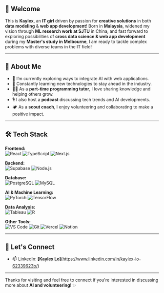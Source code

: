## 👋 Welcome

This is **Kaylex**, an **IT girl** driven by passion for **creative solutions** in both **data modeling** & **web app development**! Born in **Malaysia**, widened my vision through **ML research work at SJTU** in China, and fast forward to exploring possibilities of **cross data science & web app development** during my **Master's study in Melbourne**, I am ready to tackle complex problems with diverse teams in the IT field!

---

## 🚀 About Me
- 🔭 I’m currently exploring ways to integrate AI with web applications.
- 🌱 Constantly learning new technologies to stay ahead in the industry.
- 👩‍🏫 As a **part-time programming tutor**, I love sharing knowledge and helping others grow.
- 🎙️ I also host a **podcast** discussing tech trends and AI developments.
- 🏕️ As a **scout coach**, I enjoy volunteering and collaborating to make a positive impact.

---

## 🛠️ Tech Stack

**Frontend:**  
![React](https://img.shields.io/badge/-React-61DAFB?logo=react&logoColor=fff)
![TypeScript](https://img.shields.io/badge/-TypeScript-3178C6?logo=typescript&logoColor=fff)
![Next.js](https://img.shields.io/badge/-Next.js-000000?logo=nextdotjs&logoColor=fff)

**Backend:**  
![Supabase](https://img.shields.io/badge/-Supabase-3ECF8E?logo=supabase&logoColor=fff)
![Node.js](https://img.shields.io/badge/-Node.js-339933?logo=node.js&logoColor=fff)

**Database:**  
![PostgreSQL](https://img.shields.io/badge/-PostgreSQL-336791?logo=postgresql&logoColor=fff)
![MySQL](https://img.shields.io/badge/-MySQL-4479A1?logo=mysql&logoColor=fff)

**AI & Machine Learning:**  
![PyTorch](https://img.shields.io/badge/-PyTorch-EE4C2C?logo=pytorch&logoColor=fff)
![TensorFlow](https://img.shields.io/badge/-TensorFlow-FF6F00?logo=tensorflow&logoColor=fff)

**Data Analysis:**  
![Tableau](https://img.shields.io/badge/-Tableau-E97627?logo=tableau&logoColor=fff)
![R](https://img.shields.io/badge/-R-276DC3?logo=r&logoColor=fff)

**Other Tools:**  
![VS Code](https://img.shields.io/badge/-VS%20Code-007ACC?logo=visual-studio-code&logoColor=fff)
![Git](https://img.shields.io/badge/-Git-F05032?logo=git&logoColor=fff)
![Vercel](https://img.shields.io/badge/-Vercel-000000?logo=vercel&logoColor=fff)
![Notion](https://img.shields.io/badge/-Notion-000000?logo=notion&logoColor=fff)

---


## 🤝 Let's Connect
- 📫 LinkedIn: **[Kaylex Lo]**(https://www.linkedin.com/in/kaylex-lo-62339623b/) 

---

Thanks for visiting and feel free to connect if you're interested in discussing more about **AI and volunteering**!  ✨
